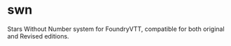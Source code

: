 # swn
Stars Without Number system for FoundryVTT, compatible for both original and Revised editions.
